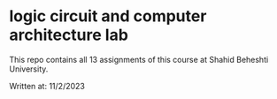 # logic circuit and computer architecture lab
This repo contains all 13 assignments of this course at Shahid Beheshti University.

Written at: 11/2/2023
